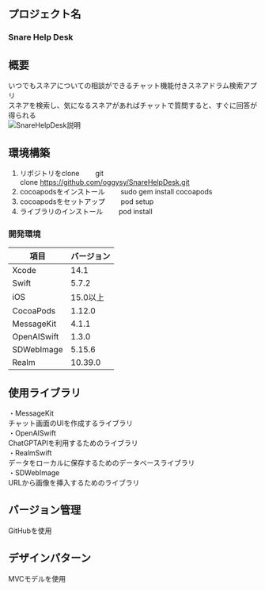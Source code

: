 ## プロジェクト名
### Snare Help Desk

## 概要
いつでもスネアについての相談ができるチャット機能付きスネアドラム検索アプリ<br>
スネアを検索し、気になるスネアがあればチャットで質問すると、すぐに回答が得られる<br>
![SnareHelpDesk説明](https://github.com/oggysy/SnareHelpDesk/assets/93628118/60056130-1fd3-4c37-8dfd-9a8404a6d700)


## 環境構築
1. リポジトリをclone
　　git clone https://github.com/oggysy/SnareHelpDesk.git
2. cocoapodsをインストール
　　sudo gem install cocoapods
3. cocoapodsをセットアップ
　　pod setup
4. ライブラリのインストール
　　pod install

### 開発環境
| 項目 | バージョン |
| ---- | -------- |
| Xcode | 14.1 |
| Swift    | 5.7.2 |
| iOS    | 15.0以上 |
| CocoaPods    | 1.12.0 |
| MessageKit | 4.1.1 |
| OpenAISwift | 1.3.0 |
| SDWebImage | 5.15.6 |
| Realm | 10.39.0 |

## 使用ライブラリ
・MessageKit<br>
チャット画面のUIを作成するライブラリ<br>
・OpenAISwift<br>
ChatGPTAPIを利用するためのライブラリ<br>
・RealmSwift<br>
データをローカルに保存するためのデータベースライブラリ<br>
・SDWebImage<br>
URLから画像を挿入するためのライブラリ<br>
## バージョン管理
GitHubを使用
## デザインパターン
MVCモデルを使用
